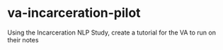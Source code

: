 # va-incarceration-pilot
Using the Incarceration NLP Study, create a tutorial for the VA to run on their notes
